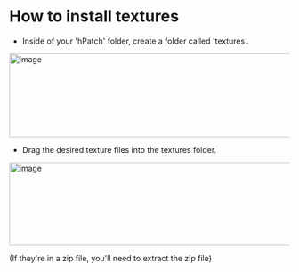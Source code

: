 # How to install textures

- Inside of your 'hPatch' folder, create a folder called 'textures'.
<img width="565" height="151" alt="image" src="https://github.com/user-attachments/assets/6d3cf58c-8386-4eea-8f70-cb9f23e59162" />


- Drag the desired texture files into the textures folder.
<img width="597" height="150" alt="image" src="https://github.com/user-attachments/assets/889d5a25-35bc-4c55-8672-5d649fd42a10" />


(If they're in a zip file, you'll need to extract the zip file)
